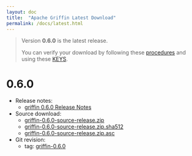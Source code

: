 ```yaml
---
layout: doc
title:  "Apache Griffin Latest Download" 
permalink: /docs/latest.html
---
```


> Version **0.6.0** is the latest release.
>
> You can verify your download by following these [procedures](https://www.apache.org/info/verification.html) and using these [KEYS](https://dist.apache.org/repos/dist/release/griffin/KEYS).

# 0.6.0
* Release notes:
	* [griffin 0.6.0 Release Notes](https://archive.apache.org/dist/griffin/0.6.0/CHANGES.txt)
* Source download:
	* [griffin-0.6.0-source-release.zip](https://archive.apache.org/dist/griffin/0.6.0/griffin-0.6.0-source-release.zip)
	* [griffin-0.6.0-source-release.zip.sha512](https://archive.apache.org/dist/griffin/0.6.0/griffin-0.6.0-source-release.zip.sha512)
	* [griffin-0.6.0-source-release.zip.asc](https://archive.apache.org/dist/griffin/0.6.0/griffin-0.6.0-source-release.zip.asc)
* Git revision: 
	* tag: [griffin-0.6.0](https://gitbox.apache.org/repos/asf?p=griffin.git;a=tag;h=refs/tags/griffin-0.6.0)


